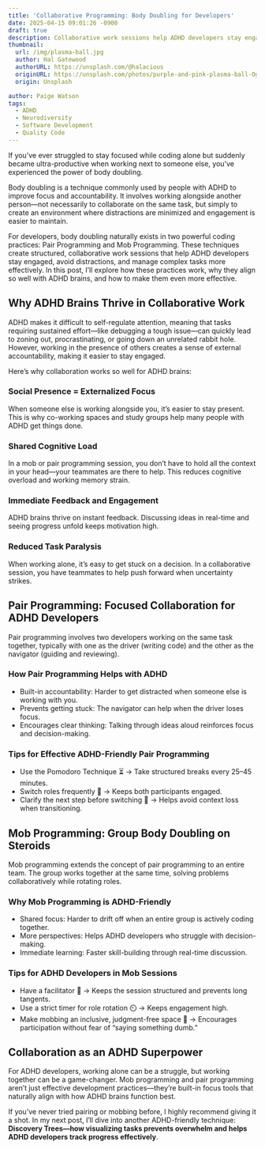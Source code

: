 ```yaml
---
title: 'Collaborative Programming: Body Doubling for Developers'
date: 2025-04-15 09:01:26 -0900
draft: true
description: Collaborative work sessions help ADHD developers stay engaged, avoid distractions, and manage complex tasks more effectively
thumbnail:
  url: /img/plasma-ball.jpg
  author: Hal Gatewood
  authorURL: https://unsplash.com/@halacious
  originURL: https://unsplash.com/photos/purple-and-pink-plasma-ball-OgvqXGL7XO4
  origin: Unsplash

author: Paige Watson
tags:
  - ADHD
  - Neurodiversity
  - Software Development
  - Quality Code
---
```


If you’ve ever struggled to stay focused while coding alone but suddenly became ultra-productive when working next to
someone else, you’ve experienced the power of body doubling.

Body doubling is a technique commonly used by people with ADHD to improve focus and accountability. It involves working
alongside another person—not necessarily to collaborate on the same task, but simply to create an environment where
distractions are minimized and engagement is easier to maintain.

For developers, body doubling naturally exists in two powerful coding practices: Pair Programming and Mob Programming.
These techniques create structured, collaborative work sessions that help ADHD developers stay engaged, avoid
distractions, and manage complex tasks more effectively. In this post, I’ll explore how these practices work, why they
align so well with ADHD brains, and how to make them even more effective.

## Why ADHD Brains Thrive in Collaborative Work

ADHD makes it difficult to self-regulate attention, meaning that tasks requiring sustained effort—like debugging a tough
issue—can quickly lead to zoning out, procrastinating, or going down an unrelated rabbit hole. However, working in the
presence of others creates a sense of external accountability, making it easier to stay engaged.

Here’s why collaboration works so well for ADHD brains:

### Social Presence = Externalized Focus

When someone else is working alongside you, it’s easier to stay present. This is why co-working spaces and study groups
help many people with ADHD get things done.

### Shared Cognitive Load

In a mob or pair programming session, you don’t have to hold all the context in your head—your teammates are there to
help. This reduces cognitive overload and working memory strain.

### Immediate Feedback and Engagement

ADHD brains thrive on instant feedback. Discussing ideas in real-time and seeing progress unfold keeps motivation high.

### Reduced Task Paralysis

When working alone, it’s easy to get stuck on a decision. In a collaborative session, you have teammates to help push
forward when uncertainty strikes.

## Pair Programming: Focused Collaboration for ADHD Developers

Pair programming involves two developers working on the same task together, typically with one as the driver (writing
code) and the other as the navigator (guiding and reviewing).

### How Pair Programming Helps with ADHD

- Built-in accountability: Harder to get distracted when someone else is working with you.
- Prevents getting stuck: The navigator can help when the driver loses focus.
- Encourages clear thinking: Talking through ideas aloud reinforces focus and decision-making.

### Tips for Effective ADHD-Friendly Pair Programming

- Use the Pomodoro Technique ⏳ → Take structured breaks every 25–45 minutes.
- Switch roles frequently 🔄 → Keeps both participants engaged.
- Clarify the next step before switching 📝 → Helps avoid context loss when transitioning.

## Mob Programming: Group Body Doubling on Steroids

Mob programming extends the concept of pair programming to an entire team. The group works together at the same time,
solving problems collaboratively while rotating roles.

### Why Mob Programming is ADHD-Friendly

- Shared focus: Harder to drift off when an entire group is actively coding together.
- More perspectives: Helps ADHD developers who struggle with decision-making.
- Immediate learning: Faster skill-building through real-time discussion.

### Tips for ADHD Developers in Mob Sessions

- Have a facilitator 🎤 → Keeps the session structured and prevents long tangents.
- Use a strict timer for role rotation ⏲️ → Keeps engagement high.
- Make mobbing an inclusive, judgment-free space 🤝 → Encourages participation without fear of “saying something dumb.”

## Collaboration as an ADHD Superpower

For ADHD developers, working alone can be a struggle, but working together can be a game-changer. Mob programming and
pair programming aren’t just effective development practices—they’re built-in focus tools that naturally align with how
ADHD brains function best.

If you’ve never tried pairing or mobbing before, I highly recommend giving it a shot. In my next post, I’ll dive into
another ADHD-friendly technique: **Discovery Trees—how visualizing tasks prevents overwhelm and helps ADHD developers
track progress effectively**.